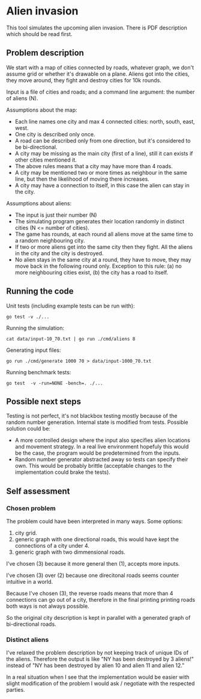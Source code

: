 # Alien invasion

This tool simulates the upcoming alien invasion. There is PDF description which should be read
first.

## Problem description

We start with a map of cities connected by roads, whatever graph, we don't assume grid or whether
it's drawable on a plane. Aliens got into the cities, they move around, they fight and destroy
cities for 10k rounds.

Input is a file of cities and roads; and a command line argument: the number of aliens (N).

Assumptions about the map:
* Each line names one city and max 4 connected cities: north, south, east, west.
* One city is described only once.
* A road can be described only from one direction, but it's considered to be bi-directional.
* A city may be missing as the main city (first of a line), still it can exists if other cities
  mentioned it.
* The above rules means that a city may have more than 4 roads.
* A city may be mentioned two or more times as neighbour in the same line, but then the likelihood
  of moving there increases.
* A city may have a connection to itself, in this case the alien can stay in the city.

Assumptions about aliens:
* The input is just their number (N)
* The simulating program generates their location randomly in distinct cities
  (N <= number of cities).
* The game has rounds, at each round all aliens move at the same time to a random neighbouring city.
* If two or more aliens get into the same city then they fight. All the aliens in the city and the
  city is destroyed.
* No alien stays in the same city at a round, they have to move, they may move back in the
  following round only. Exception to this rule: (a) no more neighbouring cities exist,
  (b) the city has a road to itself.

## Running the code

Unit tests (including example tests can be run with):

```
go test -v ./...
```

Running the simulation:

```
cat data/input-10_70.txt | go run ./cmd/aliens 8
```

Generating input files:

```
go run ./cmd/generate 1000 70 > data/input-1000_70.txt
```

Running benchmark tests:

```
go test  -v -run=NONE -bench=. ./...
```

## Possible next steps


Testing is not perfect, it's not blackbox testing mostly because of the random number generation.
Internal state is modified from tests.
Possible solution could be:
* A more controlled design where the input also specifies alien locations and movement strategy.
  In a real live environment hopefuly this would be the case, the program would be predetermined
  from the inputs.
* Random number generator abstracted away so tests can specify their own. This would be probably
  brittle (acceptable changes to the implementation could brake the tests).

## Self assessment

### Chosen problem

The problem could have been interpreted in many ways. Some options:
1) city grid.
2) generic graph with one directional roads, this would have kept the connections of a city under 4.
3) generic graph with two dimmensional roads.

I've chosen (3) because it more general then (1), accepts more inputs.

I've chosen (3) over (2) because one direcitonal roads seems counter intuitive in a world.

Because I've chosen (3), the reverse roads means that more than 4 connections can go out of a city,
therefore in the final printing printing roads both ways is not always possible.

So the original city description is kept in parallel with a generated graph of bi-directional roads.

### Distinct aliens

I've relaxed the problem description by not keeping track of unique IDs of the aliens.
Therefore the output is like "NY has been destroyed by 3 aliens!" instead of
"NY has been destroyed by alien 10 and alien 11 and alien 12."

In a real situation when I see that the implementation would be easier with slight modification
of the problem I would ask / negotiate with the respected parties.

